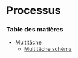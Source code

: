 # Processus

### Table des matières
- [Multitâche](./multitache.md)
  - [Multitâche schéma](./multitache_schema.md)
